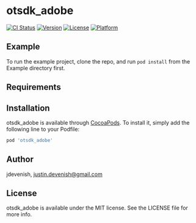 # otsdk_adobe

[![CI Status](https://img.shields.io/travis/jdevenish/otsdk_adobe.svg?style=flat)](https://travis-ci.org/jdevenish/otsdk_adobe)
[![Version](https://img.shields.io/cocoapods/v/otsdk_adobe.svg?style=flat)](https://cocoapods.org/pods/otsdk_adobe)
[![License](https://img.shields.io/cocoapods/l/otsdk_adobe.svg?style=flat)](https://cocoapods.org/pods/otsdk_adobe)
[![Platform](https://img.shields.io/cocoapods/p/otsdk_adobe.svg?style=flat)](https://cocoapods.org/pods/otsdk_adobe)

## Example

To run the example project, clone the repo, and run `pod install` from the Example directory first.

## Requirements

## Installation

otsdk_adobe is available through [CocoaPods](https://cocoapods.org). To install
it, simply add the following line to your Podfile:

```ruby
pod 'otsdk_adobe'
```

## Author

jdevenish, justin.devenish@gmail.com

## License

otsdk_adobe is available under the MIT license. See the LICENSE file for more info.
